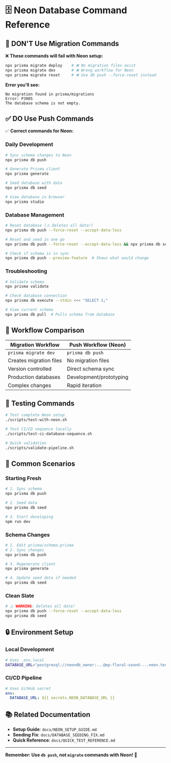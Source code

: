 # 🗄️ Neon Database Command Reference

## 🚫 **DON'T Use Migration Commands**

❌ **These commands will fail with Neon setup:**

```bash
npx prisma migrate deploy    # ❌ No migration files exist
npx prisma migrate dev       # ❌ Wrong workflow for Neon
npx prisma migrate reset     # ❌ Use db push --force-reset instead
```

**Error you'll see:**

```
No migration found in prisma/migrations
Error: P3005
The database schema is not empty.
```

## ✅ **DO Use Push Commands**

✅ **Correct commands for Neon:**

### **Daily Development**

```bash
# Sync schema changes to Neon
npx prisma db push

# Generate Prisma client
npx prisma generate

# Seed database with data
npx prisma db seed

# View database in browser
npx prisma studio
```

### **Database Management**

```bash
# Reset database (⚠️ Deletes all data!)
npx prisma db push --force-reset --accept-data-loss

# Reset and seed in one go
npx prisma db push --force-reset --accept-data-loss && npx prisma db seed

# Check if schema is in sync
npx prisma db push --preview-feature  # Shows what would change
```

### **Troubleshooting**

```bash
# Validate schema
npx prisma validate

# Check database connection
npx prisma db execute --stdin <<< "SELECT 1;"

# View current schema
npx prisma db pull  # Pulls schema from database
```

## 🎯 **Workflow Comparison**

| Migration Workflow      | Push Workflow (Neon)    |
| ----------------------- | ----------------------- |
| `prisma migrate dev`    | `prisma db push`        |
| Creates migration files | No migration files      |
| Version controlled      | Direct schema sync      |
| Production databases    | Development/prototyping |
| Complex changes         | Rapid iteration         |

## 🧪 **Testing Commands**

```bash
# Test complete Neon setup
./scripts/test-with-neon.sh

# Test CI/CD sequence locally
./scripts/test-ci-database-sequence.sh

# Quick validation
./scripts/validate-pipeline.sh
```

## 🚀 **Common Scenarios**

### **Starting Fresh**

```bash
# 1. Sync schema
npx prisma db push

# 2. Seed data
npx prisma db seed

# 3. Start developing
npm run dev
```

### **Schema Changes**

```bash
# 1. Edit prisma/schema.prisma
# 2. Sync changes
npx prisma db push

# 3. Regenerate client
npx prisma generate

# 4. Update seed data if needed
npx prisma db seed
```

### **Clean Slate**

```bash
# ⚠️ WARNING: Deletes all data!
npx prisma db push --force-reset --accept-data-loss
npx prisma db seed
```

## 🔒 **Environment Setup**

### **Local Development**

```bash
# Uses .env.local
DATABASE_URL="postgresql://neondb_owner:...@ep-floral-sound-...neon.tech/neondb?sslmode=require"
```

### **CI/CD Pipeline**

```yaml
# Uses GitHub secret
env:
  DATABASE_URL: ${{ secrets.NEON_DATABASE_URL }}
```

## 📚 **Related Documentation**

- **Setup Guide**: `docs/NEON_SETUP_GUIDE.md`
- **Seeding Fix**: `docs/DATABASE_SEEDING_FIX.md`
- **Quick Reference**: `docs/QUICK_TEST_REFERENCE.md`

---

**Remember: Use `db push`, not `migrate` commands with Neon! 🚀**
